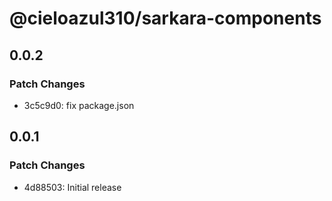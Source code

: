 # @cieloazul310/sarkara-components

## 0.0.2

### Patch Changes

- 3c5c9d0: fix package.json

## 0.0.1

### Patch Changes

- 4d88503: Initial release
